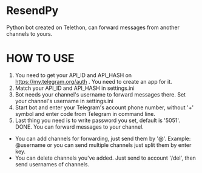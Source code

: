 # ResendPy
Python bot created on Telethon, can forward messages from another channels to yours.


# HOW TO USE

1. You need to get your API_ID and API_HASH on https://my.telegram.org/auth . You need to create an app for it.
2. Match your API_ID and API_HASH in settings.ini
3. Bot needs your channel's username to forward messages there. Set your channel's username in settings.ini
4. Start bot and enter your Telegram's account phone number, without '+' symbol and enter code from Telegram in command line.
5. Last thing you need is to write password you set, default is '5051'. DONE. You can forward messages to your channel.

- You can add channels for forwarding, just send them by '@'. Example: @username or you can send multiple channels just split them by enter key.
- You can delete channels you've added. Just send to account '/del', then send usernames of channels.
